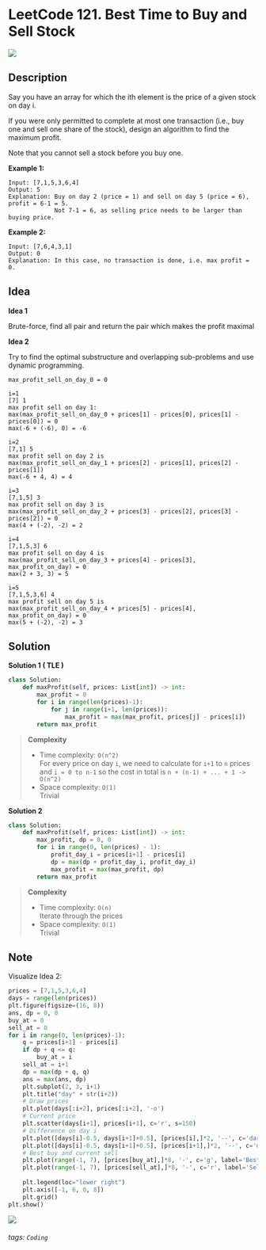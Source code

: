 # LeetCode 121. Best Time to Buy and Sell Stock

![](https://dkmonster.github.io/assets/images/leetcode/LeetCode_Sharing.png)

## Description

Say you have an array for which the ith element is the price of a given stock on day i.

If you were only permitted to complete at most one transaction (i.e., buy one and sell one share of the stock), design an algorithm to find the maximum profit.

Note that you cannot sell a stock before you buy one.

**Example 1:**

```
Input: [7,1,5,3,6,4]
Output: 5
Explanation: Buy on day 2 (price = 1) and sell on day 5 (price = 6), profit = 6-1 = 5.
             Not 7-1 = 6, as selling price needs to be larger than buying price.
```             

**Example 2:**

```
Input: [7,6,4,3,1]
Output: 0
Explanation: In this case, no transaction is done, i.e. max profit = 0.
```

## Idea

**Idea 1**

Brute-force, find all pair and return the pair which makes the profit maximal

**Idea 2**

Try to find the optimal substructure and overlapping sub-problems and use dynamic programming. 

```
max_profit_sell_on_day_0 = 0

i=1
[7] 1
max profit sell on day 1:
max(max_profit_sell_on_day_0 + prices[1] - prices[0], prices[1] - prices[0]) = 0
max(-6 + (-6), 0) = -6

i=2
[7,1] 5
max profit sell on day 2 is 
max(max_profit_sell_on_day_1 + prices[2] - prices[1], prices[2] - prices[1])
max(-6 + 4, 4) = 4

i=3
[7,1,5] 3
max profit sell on day 3 is 
max(max_profit_sell_on_day_2 + prices[3] - prices[2], prices[3] - prices[2]) = 0
max(4 + (-2), -2) = 2

i=4
[7,1,5,3] 6 
max profit sell on day 4 is 
max(max_profit_sell_on_day_3 + prices[4] - prices[3], max_profit_on_day) = 0
max(2 + 3, 3) = 5

i=5
[7,1,5,3,6] 4
max profit sell on day 5 is 
max(max_profit_sell_on_day_4 + prices[5] - prices[4], max_profit_on_day) = 0
max(5 + (-2), -2) = 3
```

## Solution

**Solution 1 ( TLE )**
```python
class Solution:
    def maxProfit(self, prices: List[int]) -> int:
        max_profit = 0
        for i in range(len(prices)-1):
            for j in range(i+1, len(prices)):
                max_profit = max(max_profit, prices[j] - prices[i])
        return max_profit
```
> **Complexity**
> - Time complexity: `O(n^2)`     
>   For every price on day `i`, we need to calculate for `i+1` to `n` prices
>   and `i = 0 to n-1` so the cost in total is `n + (n-1) + ... + 1 -> O(n^2)`
> - Space complexity: `O(1)`     
>   Trivial
>   
**Solution 2**
```python
class Solution:
    def maxProfit(self, prices: List[int]) -> int:
        max_profit, dp = 0, 0
        for i in range(0, len(prices) - 1):
            profit_day_i = prices[i+1] - prices[i]
            dp = max(dp + profit_day_i, profit_day_i)
            max_profit = max(max_profit, dp)
        return max_profit
```
> **Complexity**
> - Time complexity: `O(n)`     
>   Iterate through the prices
> - Space complexity: `O(1)`     
>   Trivial

## Note

Visualize Idea 2:

```python
prices = [7,1,5,3,6,4]
days = range(len(prices))
plt.figure(figsize=(16, 8))
ans, dp = 0, 0
buy_at = 0
sell_at = 0
for i in range(0, len(prices)-1):
    q = prices[i+1] - prices[i]
    if dp + q <= q:
        buy_at = i
    sell_at = i+1
    dp = max(dp + q, q)    
    ans = max(ans, dp)
    plt.subplot(2, 3, i+1)
    plt.title("day" + str(i+2))
    # Draw prices
    plt.plot(days[:i+2], prices[:i+2], '-o')
    # Current price
    plt.scatter(days[i+1], prices[i+1], c='r', s=150)
    # Difference on day i
    plt.plot([days[i]-0.5, days[i+1]+0.5], [prices[i],]*2, '--', c='darkorange', label='immediately', linewidth=3)
    plt.plot([days[i]-0.5, days[i+1]+0.5], [prices[i+1],]*2, '--', c='darkorange', linewidth=3)
    # Best buy and current sell
    plt.plot(range(-1, 7), [prices[buy_at],]*8, '-', c='g', label='Best buy', alpha=0.5)
    plt.plot(range(-1, 7), [prices[sell_at],]*8, '-', c='r', label='Sell', alpha=0.5)    
    
    plt.legend(loc="lower right")
    plt.axis([-1, 6, 0, 8])
    plt.grid()
plt.show()
```

![](https://i.imgur.com/bHGdLFw.png)


###### tags: `Coding`